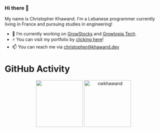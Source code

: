 ### Hi there 👋

My name is Christopher Khawand. I'm a Lebanese programmer currently living in France and pursuing studies in engineering!
- 🔭 I’m currently working on [GrowStocks](https://growstocks.xyz) and [Growtopia Tech](https://growtopia.tech).
- ⚡ You can visit my portfolio by [clicking here](https://christopher.khawand.dev)!
- 📫 You can reach me via christopher@khawand.dev

<h1>GitHub Activity</h1>
 <p align="center">
   <img height="150px" src="https://github-readme-stats.vercel.app/api?username=cwkhawand&show_icons=true&count_private=true&theme=tokyonight" />&nbsp;<img height="150px" src="https://github-readme-stats.vercel.app/api/top-langs/?username=cwkhawand&layout=compact&count_private=true&theme=tokyonight" alt="cwkhawand" />
</p>

